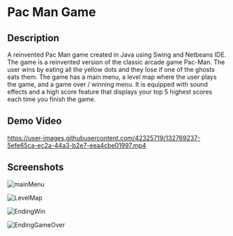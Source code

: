 # Pac Man Game

## Description
A reinvented Pac Man game created in Java using Swing and Netbeans IDE. 
The game is a reinvented version of the classic arcade game Pac-Man. The user wins by eating all the yellow dots and they lose if one of the ghosts eats them. The game has a main menu, a level map where the user plays the game, and a game over / winning menu. It is equipped with sound effects and a high score feature that displays your top 5 highest scores each time you finish the game. 

## Demo Video
https://user-images.githubusercontent.com/42325719/132769237-5efe65ca-ec2a-44a3-b2e7-eea4cbe01997.mp4

## Screenshots
![mainMenu](https://user-images.githubusercontent.com/42325719/132763988-3e4e10ab-1409-4f69-9d97-c86b97998816.PNG)

![LevelMap](https://user-images.githubusercontent.com/42325719/132764005-bfbc4b9a-f613-4100-a0af-6fce457ded97.PNG)

![EndingWin](https://user-images.githubusercontent.com/42325719/132770043-19c35736-5f00-4eb2-9f05-dc1d01d6958e.PNG)

![EndingGameOver](https://user-images.githubusercontent.com/42325719/132770033-c38ab95e-632d-4dd3-8bd3-bd4bfbcdbb46.PNG)
